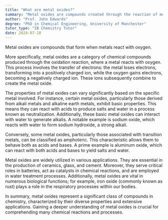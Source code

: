 ```yaml
---
title: "What are metal oxides?"
summary: "Metal oxides are compounds created through the reaction of metals with oxygen, resulting in various substances with distinct properties and applications in different fields."
author: "Prof. John Edwards"
degree: "PhD in Chemical Engineering, University of Manchester"
tutor_type: "IB Chemistry Tutor"
date: 2024-07-10
---
```


Metal oxides are compounds that form when metals react with oxygen.

More specifically, metal oxides are a category of chemical compounds produced through the oxidation reaction, where a metal reacts with oxygen. This process involves the transfer of electrons: the metal loses electrons, transforming into a positively charged ion, while the oxygen gains electrons, becoming a negatively charged ion. These ions subsequently combine to create the metal oxide.

The properties of metal oxides can vary significantly based on the specific metal involved. For instance, certain metal oxides, particularly those derived from alkali metals and alkaline earth metals, exhibit basic properties. This means they can react with acids to produce salts and water in a process known as neutralization. Additionally, these basic metal oxides can interact with water to generate alkalis. A notable example is sodium oxide, which reacts with water to form sodium hydroxide, a strong alkali.

Conversely, some metal oxides, particularly those associated with transition metals, can be classified as amphoteric. This characteristic allows them to behave both as acids and bases. A prime example is aluminum oxide, which can react with both acids and bases to yield salts and water.

Metal oxides are widely utilized in various applications. They are essential in the production of ceramics, glass, and cement. Moreover, they serve critical roles in batteries, act as catalysts in chemical reactions, and are employed in water treatment processes. Additionally, metal oxides are vital in numerous biological functions; for example, iron oxide (commonly known as rust) plays a role in the respiratory processes within our bodies.

In summary, metal oxides represent a significant class of compounds in chemistry, characterized by their diverse properties and extensive applications. Gaining a deeper understanding of metal oxides is crucial for comprehending many chemical reactions and processes.
    